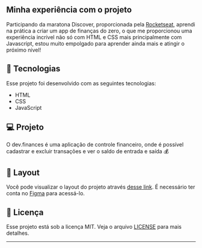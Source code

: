 ## Minha experiência com o projeto

Participando da maratona Discover, proporcionada pela [Rocketseat](https://rocketseat.com.br/), aprendi na prática a criar um app de finanças do zero, o que me proporcionou uma experiência incrivel não só com HTML e CSS mais principalmente com Javascript, estou muito empolgado para aprender ainda mais e atingir o próximo nivel!


## 🚀 Tecnologias

Esse projeto foi desenvolvido com as seguintes tecnologias:

- HTML
- CSS
- JavaScript

## 💻 Projeto

O dev.finances é uma aplicação de controle financeiro, onde é possível cadastrar e excluir transações e ver o saldo de entrada e saída 💰

## 🔖 Layout

Você pode visualizar o layout do projeto através [desse link](https://www.figma.com/file/7Vu9DzUaCZIV4nibzkjgB4/dev.finance%24-Maratona-Discover). É necessário ter conta no [Figma](https://figma.com) para acessá-lo.

## :memo: Licença

Esse projeto está sob a licença MIT. Veja o arquivo [LICENSE](LICENSE.md) para mais detalhes.

---

